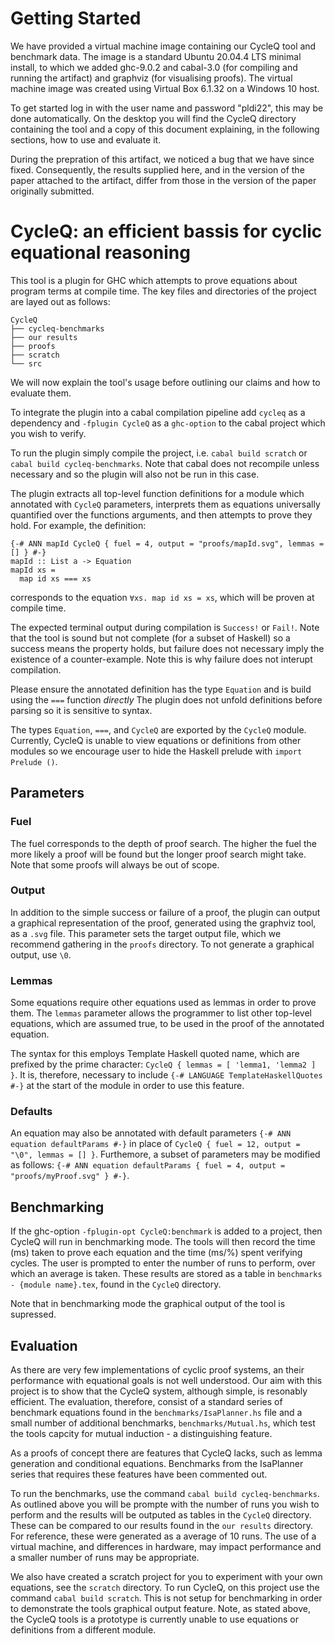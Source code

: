 # Getting Started

We have provided a virtual machine image containing our CycleQ tool and benchmark data.
The image is a standard Ubuntu 20.04.4 LTS minimal install, to which we added ghc-9.0.2 and cabal-3.0 (for compiling and running the artifact) and graphviz (for visualising proofs).
The virtual machine image was created using Virtual Box 6.1.32 on a Windows 10 host.

To get started log in with the user name and password "pldi22", this may be done automatically.
On the desktop you will find the CycleQ directory containing the tool and a copy of this document explaining, in the following sections, how to use and evaluate it. 

During the prepration of this artifact, we noticed a bug that we have since fixed. Consequently, the results supplied here, and in the version of the paper attached to the artifact, differ from those in the version of the paper originally submitted.

# CycleQ: an efficient bassis for cyclic equational reasoning

This tool is a plugin for GHC which attempts to prove equations about program terms at compile time.
The key files and directories of the project are layed out as follows:

```
CycleQ
├── cycleq-benchmarks
├── our results
├── proofs
├── scratch
└── src
```

We will now explain the tool's usage before outlining our claims and how to evaluate them.

To integrate the plugin into a cabal compilation pipeline add `cycleq` as a dependency and `-fplugin CycleQ` as a `ghc-option` to the cabal project which you wish to verify.

To run the plugin simply compile the project, i.e. `cabal build scratch` or `cabal build cycleq-benchmarks`. Note that cabal does not recompile unless necessary and so the plugin will also not be run in this case.

The plugin extracts all top-level function definitions for a module which annotated with `CycleQ` parameters, interprets them as equations universally quantified over the functions arguments, and then attempts to prove they hold. For example, the definition:

```
{-# ANN mapId CycleQ { fuel = 4, output = "proofs/mapId.svg", lemmas = [] } #-}
mapId :: List a -> Equation
mapId xs =
  map id xs === xs
```
corresponds to the equation `∀xs. map id xs = xs`, which will be proven at compile time.

The expected terminal output during compilation is `Success!` or `Fail!`. Note that the tool is sound but not complete (for a subset of Haskell) so a success means the property holds, but failure does not necessary imply the existence of a counter-example. Note this is why failure does not interupt compilation.

Please ensure the annotated definition has the type `Equation` and is build using the `===` function *directly* The plugin does not unfold definitions before parsing so it is sensitive to syntax.

The types `Equation`, `===`, and `CycleQ` are exported by the `CycleQ` module. Currently, CycleQ is unable to view equations or definitions from other modules so we encourage user to hide the Haskell prelude with `import Prelude ()`.

## Parameters

### Fuel
The fuel corresponds to the depth of proof search. The higher the fuel the more likely a proof will be found but the longer proof search might take. Note that some proofs will always be out of scope.

### Output
In addition to the simple success or failure of a proof, the plugin can output a graphical representation of the proof, generated using the graphviz tool, as a `.svg` file. This parameter sets the target output file, which we recommend gathering in the `proofs` directory.
To not generate a graphical output, use `\0`. 

### Lemmas
Some equations require other equations used as lemmas in order to prove them. The `lemmas` parameter allows the programmer to list other top-level equations, which are assumed true, to be used in the proof of the annotated equation.

The syntax for this employs Template Haskell quoted name, which are prefixed by the prime character: ` CycleQ { lemmas = [ 'lemma1, 'lemma2 ] } `. It is, therefore, necessary to include `{-# LANGUAGE TemplateHaskellQuotes #-}` at the start of the module in order to use this feature.

### Defaults
An equation may also be annotated with default parameters `{-# ANN equation defaultParams #-}` in place of `CycleQ { fuel = 12, output = "\0", lemmas = [] }`.
Furthemore, a subset of parameters may be modified as follows: `{-# ANN equation defaultParams { fuel = 4, output = "proofs/myProof.svg" } #-}`.

## Benchmarking
If the ghc-option `-fplugin-opt CycleQ:benchmark` is added to a project, then CycleQ will run in benchmarking mode. The tools will then record the time (ms) taken to prove each equation and the time (ms/%) spent verifying cycles. The user is prompted to enter the number of runs to perform, over which an average is taken. These results are stored as a table in `benchmarks - {module name}.tex`, found in the `CycleQ` directory.

Note that in benchmarking mode the graphical output of the tool is supressed.

## Evaluation
As there are very few implementations of cyclic proof systems, an their performance with equational goals is not well understood. Our aim with this project is to show that the CycleQ system, although simple, is resonably efficient.
The evaluation, therefore, consist of a standard series of benchmark equations found in the `benchmarks/IsaPlanner.hs` file and a small number of additional benchmarks, `benchmarks/Mutual.hs`, which test the tools capcity for mutual induction - a distinguishing feature.

As a proofs of concept there are features that CycleQ lacks, such as lemma generation and conditional equations. Benchmarks from the IsaPlanner series that requires these features have been commented out.

To run the benchmarks, use the command `cabal build cycleq-benchmarks`. As outlined above you will be prompte with the number of runs you wish to perform and the results will be outputed as tables in the `CycleQ` directory.
These can be compared to our results found in the `our results` directory. For reference, these were generated as a average of 10 runs. The use of a virtual machine, and differences in hardware, may impact performance and a smaller number of runs may be appropriate.

We also have created a scratch project for you to experiment with your own equations, see the `scratch` directory.
To run CycleQ, on this project use the command `cabal build scratch`. This is not setup for benchmarking in order to demonstrate the tools graphical output feature. Note, as stated above, the CycleQ tools is a prototype is currently unable to use equations or definitions from a different module.
